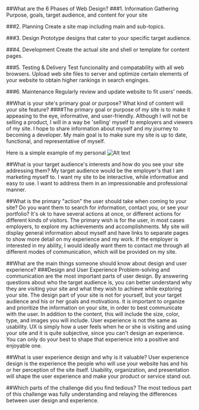 ##What are the 6 Phases of Web Design?
###1. Information Gathering
Purpose, goals, target audience, and content for your site

###2. Planning
Create a site map including main and sub-topics.

###3. Design
Prototype designs that cater to your specific target audience.

###4. Development
Create the actual site and shell or template for content pages.

###5. Testing & Delivery
Test funcionality and compatability with all web browsers. Upload web site files to server and optimize certain elements of your website to obtain higher rankings in search enginges.

###6. Maintenance
Regularly review and update website to fit users' needs. 

##What is your site's primary goal or purpose? What kind of content will your site feature?
####The primary goal or purpose of my site is to make it appeasing to the eye, informative, and user-friendly. Although I will not be selling a product, I will in a way be 'selling' myself to employers and viewers of my site. I hope to share information about myself and my journey to becoming a developer. My main goal is to make sure my site is up to date, functional, and representative of myself. 

Here is a simple example of my personal 
![Alt text](/Users/Mollie/Documents/GitHub_Repos/phase-0/week-2/imgs/site-map.png "Site map")

##What is your target audience's interests and how do you see your site addressing them?
My target audience would be the employer's that I am marketing myself to. I want my site to be interactive, while informative and easy to use. I want to address them in an impressionable and professional manner. 

##What is the primary "action" the user should take when coming to your site? Do you want them to search for information, contact you, or see your portfolio? It's ok to have several actions at once, or different actions for different kinds of visitors.
The primary wish is for the user, in most cases employers, to explore my achievements and accomplishments. My site will display general information about myself and have links to separate pages to show more detail on my experience and my work. If the employer is interested in my ability, I would ideally want them to contact me through all different modes of communication, which will be provided on my site.

##What are the main things someone should know about design and user experience?
###Design and User Experience
Problem-solving and communication are the most important parts of user design. By answering questions about who the target audience is, you can better understand why they are visiting your site and what they wish to achieve while exploring your site. The design part of your site is not for yourself, but your target audience and his or her goals and motivations. It is important to organize and prioritize the information on your site, in order to best communicate with the user. In addition to the content, this will include the size, color, type, and images you will include. User experience is not the same as usability. UX is simply how a user feels when he or she is visiting and using your site and it is quite subjective, since you can't design an experience. You can only do your best to shape that experience into a positive and enjoyable one.

##What is user experience design and why is it valuable? 
User experience design is the experience the people who will use your website has and his or her perception of the site itself. Usability, organization, and presentation will shape the user experience and make your product or service stand out.

##Which parts of the challenge did you find tedious?
The most tedious part of this challenge was fully understanding and relaying the differences between user design and experience. 